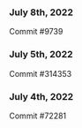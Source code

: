 ### July 8th, 2022

Commit #9739

### July 5th, 2022

Commit #314353


### July 4th, 2022

Commit #72281
